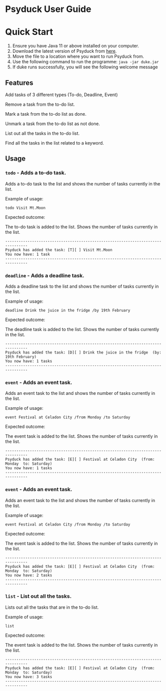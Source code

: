 # Psyduck User Guide

# Quick Start

1. Ensure you have Java 11 or above installed on your computer.
2. Download the latest version of Psyduck from [here](https://github.com/dendendenden04/ip/releases).
3. Move the file to a location where you want to run Psyduck from.
4. Use the following command to run the programme: `java -jar duke.jar`
6. If duke runs successfully, you will see the following welcome message
## Features 

Add tasks of 3 different types (To-do, Deadline, Event)

Remove a task from the to-do list.

Mark a task from the to-do list as done.

Unmark a task from the to-do list as not done.

List out all the tasks in the to-do list.

Find all the tasks in the list related to a keyword.


## Usage

### `todo` - Adds a to-do task.

Adds a to-do task to the list and shows the number of tasks currently in the list.

Example of usage: 

`todo Visit Mt.Moon`

Expected outcome:

The to-do task is added to the list. Shows the number of tasks currently in the list.

```
--------------------------------------------------------------------------------
Psyduck has added the task: [T][ ] Visit Mt.Moon
You now have: 1 task
--------------------------------------------------------------------------------
```
### `deadline` - Adds a deadline task.

Adds a deadline task to the list and shows the number of tasks currently in the list.

Example of usage:

`deadline Drink the juice in the fridge /by 19th February`

Expected outcome:

The deadline task is added to the list. Shows the number of tasks currently in the list.

```
--------------------------------------------------------------------------------
Psyduck has added the task: [D][ ] Drink the juice in the fridge  (by: 19th February)
You now have: 1 tasks
--------------------------------------------------------------------------------
```

### `event` - Adds an event task.

Adds an event task to the list and shows the number of tasks currently in the list.

Example of usage:

`event Festival at Celadon City /from Monday /to Saturday`

Expected outcome:

The event task is added to the list. Shows the number of tasks currently in the list.

```
--------------------------------------------------------------------------------
Psyduck has added the task: [E][ ] Festival at Celadon City  (from: Monday  to: Saturday)
You now have: 1 tasks
--------------------------------------------------------------------------------
```

### `event` - Adds an event task.

Adds an event task to the list and shows the number of tasks currently in the list.

Example of usage:

`event Festival at Celadon City /from Monday /to Saturday`

Expected outcome:

The event task is added to the list. Shows the number of tasks currently in the list.

```
--------------------------------------------------------------------------------
Psyduck has added the task: [E][ ] Festival at Celadon City  (from: Monday  to: Saturday)
You now have: 2 tasks
--------------------------------------------------------------------------------
```
### `list` - List out all the tasks.

Lists out all the tasks that are in the to-do list.

Example of usage:

`list`

Expected outcome:

The event task is added to the list. Shows the number of tasks currently in the list.

```
--------------------------------------------------------------------------------
Psyduck has added the task: [E][ ] Festival at Celadon City  (from: Monday  to: Saturday)
You now have: 3 tasks
--------------------------------------------------------------------------------
```